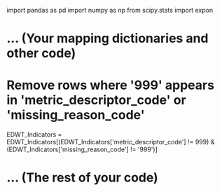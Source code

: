 import pandas as pd
import numpy as np
from scipy.stats import expon

# ... (Your mapping dictionaries and other code)

# Remove rows where '999' appears in 'metric_descriptor_code' or 'missing_reason_code'
EDWT_Indicators = EDWT_Indicators[(EDWT_Indicators['metric_descriptor_code'] != 999) & (EDWT_Indicators['missing_reason_code'] != '999')]

# ... (The rest of your code)
